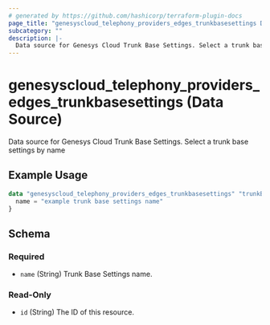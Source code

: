 ```yaml
---
# generated by https://github.com/hashicorp/terraform-plugin-docs
page_title: "genesyscloud_telephony_providers_edges_trunkbasesettings Data Source - terraform-provider-genesyscloud-jonesb"
subcategory: ""
description: |-
  Data source for Genesys Cloud Trunk Base Settings. Select a trunk base settings by name
---
```


# genesyscloud_telephony_providers_edges_trunkbasesettings (Data Source)

Data source for Genesys Cloud Trunk Base Settings. Select a trunk base settings by name

## Example Usage

```terraform
data "genesyscloud_telephony_providers_edges_trunkbasesettings" "trunkBaseSetting" {
  name = "example trunk base settings name"
}
```

<!-- schema generated by tfplugindocs -->
## Schema

### Required

- `name` (String) Trunk Base Settings name.

### Read-Only

- `id` (String) The ID of this resource.



